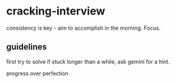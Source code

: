 # cracking-interview
consistency is key - aim to accomplish in the morning. Focus.

## guidelines
first try to solve
if stuck longer than a while, ask gemini  for a hint.

progress over perfection

